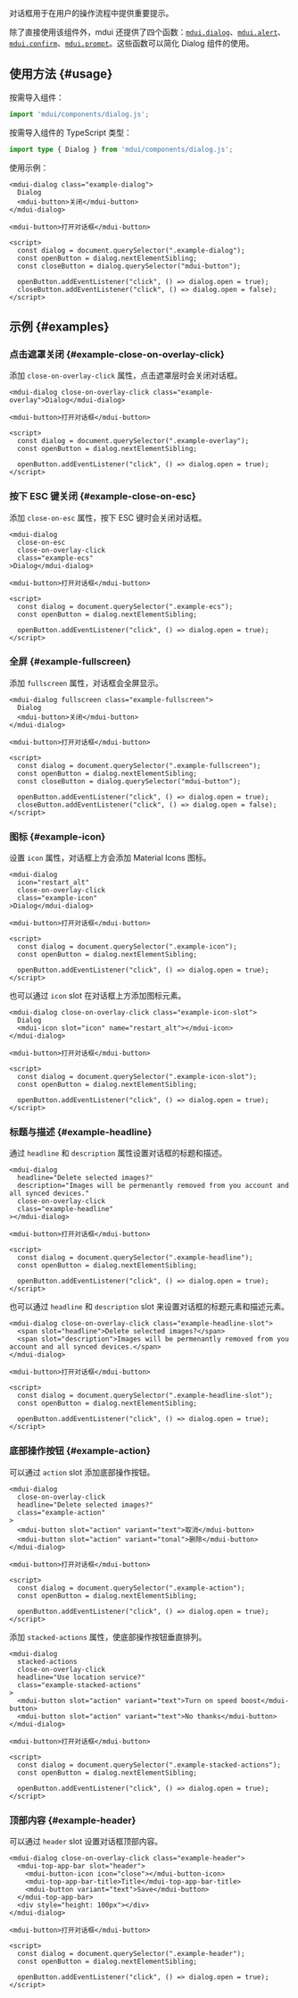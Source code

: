 对话框用于在用户的操作流程中提供重要提示。

除了直接使用该组件外，mdui 还提供了四个函数：[`mdui.dialog`](/zh-cn/docs/2/functions/dialog)、[`mdui.alert`](/zh-cn/docs/2/functions/alert)、[`mdui.confirm`](/zh-cn/docs/2/functions/confirm)、[`mdui.prompt`](/zh-cn/docs/2/functions/prompt)。这些函数可以简化 Dialog 组件的使用。

## 使用方法 {#usage}

按需导入组件：

```js
import 'mdui/components/dialog.js';
```

按需导入组件的 TypeScript 类型：

```ts
import type { Dialog } from 'mdui/components/dialog.js';
```

使用示例：

```html,example
<mdui-dialog class="example-dialog">
  Dialog
  <mdui-button>关闭</mdui-button>
</mdui-dialog>

<mdui-button>打开对话框</mdui-button>

<script>
  const dialog = document.querySelector(".example-dialog");
  const openButton = dialog.nextElementSibling;
  const closeButton = dialog.querySelector("mdui-button");

  openButton.addEventListener("click", () => dialog.open = true);
  closeButton.addEventListener("click", () => dialog.open = false);
</script>
```

## 示例 {#examples}

### 点击遮罩关闭 {#example-close-on-overlay-click}

添加 `close-on-overlay-click` 属性，点击遮罩层时会关闭对话框。

```html,example,expandable
<mdui-dialog close-on-overlay-click class="example-overlay">Dialog</mdui-dialog>

<mdui-button>打开对话框</mdui-button>

<script>
  const dialog = document.querySelector(".example-overlay");
  const openButton = dialog.nextElementSibling;

  openButton.addEventListener("click", () => dialog.open = true);
</script>
```

### 按下 ESC 键关闭 {#example-close-on-esc}

添加 `close-on-esc` 属性，按下 ESC 键时会关闭对话框。

```html,example,expandable
<mdui-dialog
  close-on-esc
  close-on-overlay-click
  class="example-ecs"
>Dialog</mdui-dialog>

<mdui-button>打开对话框</mdui-button>

<script>
  const dialog = document.querySelector(".example-ecs");
  const openButton = dialog.nextElementSibling;

  openButton.addEventListener("click", () => dialog.open = true);
</script>
```

### 全屏 {#example-fullscreen}

添加 `fullscreen` 属性，对话框会全屏显示。

```html,example,expandable
<mdui-dialog fullscreen class="example-fullscreen">
  Dialog
  <mdui-button>关闭</mdui-button>
</mdui-dialog>

<mdui-button>打开对话框</mdui-button>

<script>
  const dialog = document.querySelector(".example-fullscreen");
  const openButton = dialog.nextElementSibling;
  const closeButton = dialog.querySelector("mdui-button");

  openButton.addEventListener("click", () => dialog.open = true);
  closeButton.addEventListener("click", () => dialog.open = false);
</script>
```

### 图标 {#example-icon}

设置 `icon` 属性，对话框上方会添加 Material Icons 图标。

```html,example,expandable
<mdui-dialog
  icon="restart_alt"
  close-on-overlay-click
  class="example-icon"
>Dialog</mdui-dialog>

<mdui-button>打开对话框</mdui-button>

<script>
  const dialog = document.querySelector(".example-icon");
  const openButton = dialog.nextElementSibling;

  openButton.addEventListener("click", () => dialog.open = true);
</script>
```

也可以通过 `icon` slot 在对话框上方添加图标元素。

```html,example,expandable
<mdui-dialog close-on-overlay-click class="example-icon-slot">
  Dialog
  <mdui-icon slot="icon" name="restart_alt"></mdui-icon>
</mdui-dialog>

<mdui-button>打开对话框</mdui-button>

<script>
  const dialog = document.querySelector(".example-icon-slot");
  const openButton = dialog.nextElementSibling;

  openButton.addEventListener("click", () => dialog.open = true);
</script>
```

### 标题与描述 {#example-headline}

通过 `headline` 和 `description` 属性设置对话框的标题和描述。

```html,example,expandable
<mdui-dialog
  headline="Delete selected images?"
  description="Images will be permenantly removed from you account and all synced devices."
  close-on-overlay-click
  class="example-headline"
></mdui-dialog>

<mdui-button>打开对话框</mdui-button>

<script>
  const dialog = document.querySelector(".example-headline");
  const openButton = dialog.nextElementSibling;

  openButton.addEventListener("click", () => dialog.open = true);
</script>
```

也可以通过 `headline` 和 `description` slot 来设置对话框的标题元素和描述元素。

```html,example,expandable
<mdui-dialog close-on-overlay-click class="example-headline-slot">
  <span slot="headline">Delete selected images?</span>
  <span slot="description">Images will be permenantly removed from you account and all synced devices.</span>
</mdui-dialog>

<mdui-button>打开对话框</mdui-button>

<script>
  const dialog = document.querySelector(".example-headline-slot");
  const openButton = dialog.nextElementSibling;

  openButton.addEventListener("click", () => dialog.open = true);
</script>
```

### 底部操作按钮 {#example-action}

可以通过 `action` slot 添加底部操作按钮。

```html,example,expandable
<mdui-dialog
  close-on-overlay-click
  headline="Delete selected images?"
  class="example-action"
>
  <mdui-button slot="action" variant="text">取消</mdui-button>
  <mdui-button slot="action" variant="tonal">删除</mdui-button>
</mdui-dialog>

<mdui-button>打开对话框</mdui-button>

<script>
  const dialog = document.querySelector(".example-action");
  const openButton = dialog.nextElementSibling;

  openButton.addEventListener("click", () => dialog.open = true);
</script>
```

添加 `stacked-actions` 属性，使底部操作按钮垂直排列。

```html,example,expandable
<mdui-dialog
  stacked-actions
  close-on-overlay-click
  headline="Use location service?"
  class="example-stacked-actions"
>
  <mdui-button slot="action" variant="text">Turn on speed boost</mdui-button>
  <mdui-button slot="action" variant="text">No thanks</mdui-button>
</mdui-dialog>

<mdui-button>打开对话框</mdui-button>

<script>
  const dialog = document.querySelector(".example-stacked-actions");
  const openButton = dialog.nextElementSibling;

  openButton.addEventListener("click", () => dialog.open = true);
</script>
```

### 顶部内容 {#example-header}

可以通过 `header` slot 设置对话框顶部内容。

```html,example,expandable
<mdui-dialog close-on-overlay-click class="example-header">
  <mdui-top-app-bar slot="header">
    <mdui-button-icon icon="close"></mdui-button-icon>
    <mdui-top-app-bar-title>Title</mdui-top-app-bar-title>
    <mdui-button variant="text">Save</mdui-button>
  </mdui-top-app-bar>
  <div style="height: 100px"></div>
</mdui-dialog>

<mdui-button>打开对话框</mdui-button>

<script>
  const dialog = document.querySelector(".example-header");
  const openButton = dialog.nextElementSibling;

  openButton.addEventListener("click", () => dialog.open = true);
</script>
```
